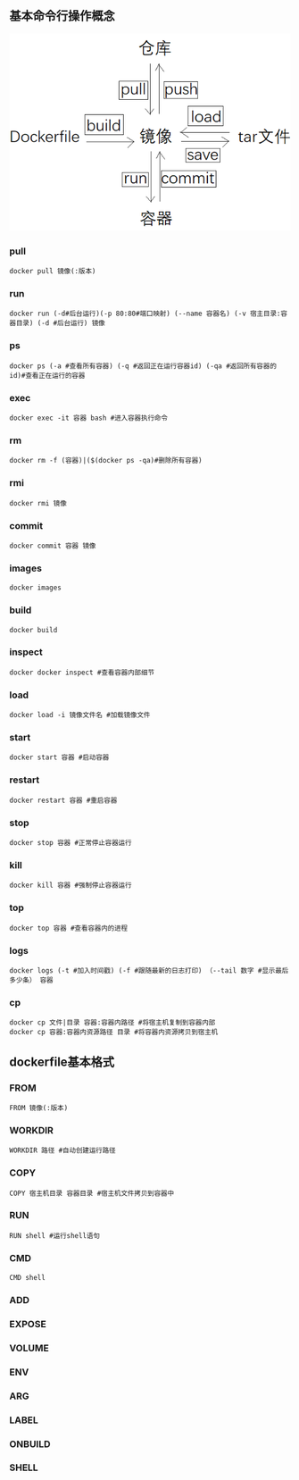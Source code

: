 ## 基本命令行操作概念
![概念](img/docker/1.png)

### pull
```
docker pull 镜像(:版本)
```


### run
```
docker run (-d#后台运行)(-p 80:80#端口映射) (--name 容器名) (-v 宿主目录:容器目录) (-d #后台运行) 镜像
```

### ps
```
docker ps (-a #查看所有容器) (-q #返回正在运行容器id) (-qa #返回所有容器的id)#查看正在运行的容器
```

### exec
```
docker exec -it 容器 bash #进入容器执行命令
```

### rm
```
docker rm -f (容器)|($(docker ps -qa)#删除所有容器)
```

### rmi
```
docker rmi 镜像
```

### commit
```
docker commit 容器 镜像
```

### images
```
docker images
```

### build
```
docker build
```

### inspect
```
docker docker inspect #查看容器内部细节
```

### load
```
docker load -i 镜像文件名 #加载镜像文件
```

### start
```
docker start 容器 #启动容器
```

### restart
```
docker restart 容器 #重启容器
```

### stop
```
docker stop 容器 #正常停止容器运行
```

### kill
```
docker kill 容器 #强制停止容器运行
```

### top
```
docker top 容器 #查看容器内的进程
```

### logs
```
docker logs (-t #加入时间戳) (-f #跟随最新的日志打印) （--tail 数字 #显示最后多少条） 容器
```

### cp
```
docker cp 文件|目录 容器:容器内路径 #将宿主机复制到容器内部
docker cp 容器:容器内资源路径 目录 #将容器内资源拷贝到宿主机
```

## dockerfile基本格式

### FROM
```
FROM 镜像(:版本)
```

### WORKDIR
```
WORKDIR 路径 #自动创建运行路径
```

### COPY
```
COPY 宿主机目录 容器目录 #宿主机文件拷贝到容器中
```

### RUN
```
RUN shell #运行shell语句
```

### CMD
```
CMD shell
```

### ADD

### EXPOSE

### VOLUME

### ENV

### ARG

### LABEL
 
### ONBUILD

### SHELL

